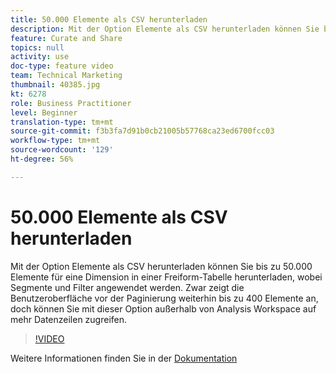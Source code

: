 ```yaml
---
title: 50.000 Elemente als CSV herunterladen
description: Mit der Option Elemente als CSV herunterladen können Sie bis zu 50.000 Elemente für eine Dimension in einer Freiform-Tabelle herunterladen, wobei Segmente und Filter angewendet werden. Zwar zeigt die Benutzeroberfläche vor der Paginierung weiterhin bis zu 400 Elemente an, doch können Sie mit dieser Option außerhalb von Analysis Workspace auf mehr Datenzeilen zugreifen.
feature: Curate and Share
topics: null
activity: use
doc-type: feature video
team: Technical Marketing
thumbnail: 40385.jpg
kt: 6278
role: Business Practitioner
level: Beginner
translation-type: tm+mt
source-git-commit: f3b3fa7d91b0cb21005b57768ca23ed6700fcc03
workflow-type: tm+mt
source-wordcount: '129'
ht-degree: 56%

---
```



# 50.000 Elemente als CSV herunterladen

Mit der Option Elemente als CSV herunterladen können Sie bis zu 50.000 Elemente für eine Dimension in einer Freiform-Tabelle herunterladen, wobei Segmente und Filter angewendet werden. Zwar zeigt die Benutzeroberfläche vor der Paginierung weiterhin bis zu 400 Elemente an, doch können Sie mit dieser Option außerhalb von Analysis Workspace auf mehr Datenzeilen zugreifen.

>[!VIDEO](https://video.tv.adobe.com/v/40385/?quality=12&learn=on)

Weitere Informationen finden Sie in der [Dokumentation](https://docs.adobe.com/content/help/de-DE/analytics/analyze/analysis-workspace/curate-share/download-send.html)

